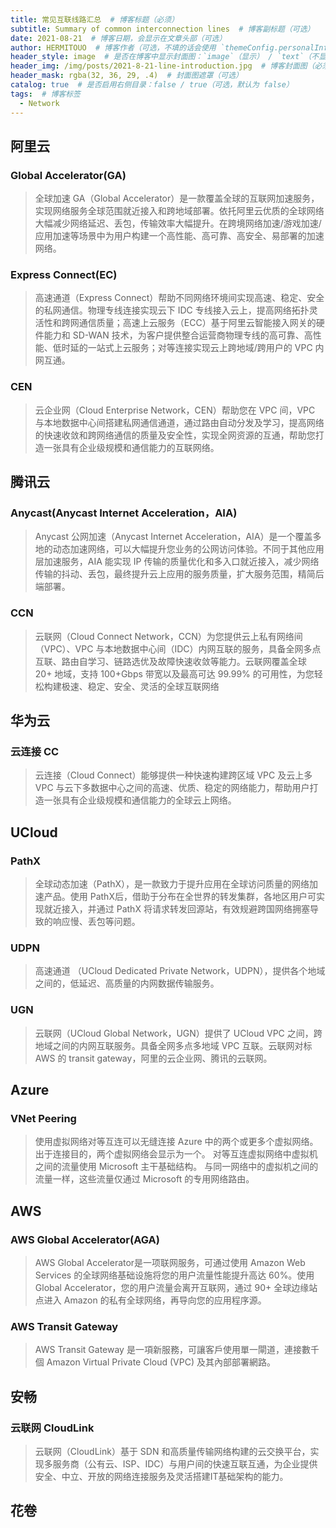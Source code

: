 ```yaml
---
title: 常见互联线路汇总  # 博客标题（必须）
subtitle: Summary of common interconnection lines  # 博客副标题（可选）
date: 2021-08-21  # 博客日期，会显示在文章头部（可选）
author: HERMITOUO  # 博客作者（可选，不填的话会使用 `themeConfig.personalInfo.name`）
header_style: image  # 是否在博客中显示封面图：`image`（显示） / `text`（不显示）（可选，默认为 `text`）
header_img: /img/posts/2021-8-21-line-introduction.jpg  # 博客封面图（必须，即使上一项选了 `text`，图片也需要在首页显示）
header_mask: rgba(32, 36, 29, .4)  # 封面图遮罩（可选）
catalog: true  # 是否启用右侧目录：false / true（可选，默认为 false）
tags:  # 博客标签
  - Network
---
```


## 阿里云 

### Global Accelerator(GA)

> 全球加速 GA（Global Accelerator）是一款覆盖全球的互联网加速服务，实现网络服务全球范围就近接入和跨地域部署。依托阿里云优质的全球网络大幅减少网络延迟、丢包，传输效率大幅提升。在跨境网络加速/游戏加速/应用加速等场景中为用户构建一个高性能、高可靠、高安全、易部署的加速网络。

### Express Connect(EC)

> 高速通道（Express Connect）帮助不同网络环境间实现高速、稳定、安全的私网通信。物理专线连接实现云下 IDC 专线接入云上，提高网络拓扑灵活性和跨网通信质量；高速上云服务（ECC）基于阿里云智能接入网关的硬件能力和 SD-WAN 技术，为客户提供整合运营商物理专线的高可靠、高性能、低时延的一站式上云服务；对等连接实现云上跨地域/跨用户的 VPC 内网互通。

### CEN

> 云企业网（Cloud Enterprise Network，CEN）帮助您在 VPC 间，VPC 与本地数据中心间搭建私网通信通道，通过路由自动分发及学习，提高网络的快速收敛和跨网络通信的质量及安全性，实现全网资源的互通，帮助您打造一张具有企业级规模和通信能力的互联网络。

## 腾讯云

### Anycast(Anycast Internet Acceleration，AIA)

> Anycast 公网加速（Anycast Internet Acceleration，AIA）是一个覆盖多地的动态加速网络，可以大幅提升您业务的公网访问体验。不同于其他应用层加速服务，AIA 能实现 IP 传输的质量优化和多入口就近接入，减少网络传输的抖动、丢包，最终提升云上应用的服务质量，扩大服务范围，精简后端部署。

### CCN

> 云联网（Cloud Connect Network，CCN）为您提供云上私有网络间（VPC）、VPC 与本地数据中心间（IDC）内网互联的服务，具备全网多点互联、路由自学习、链路选优及故障快速收敛等能力。云联网覆盖全球 20+ 地域，支持 100+Gbps 带宽以及最高可达 99.99% 的可用性，为您轻松构建极速、稳定、安全、灵活的全球互联网络

## 华为云

### 云连接 CC

> 云连接（Cloud Connect）能够提供一种快速构建跨区域 VPC 及云上多 VPC 与云下多数据中心之间的高速、优质、稳定的网络能力，帮助用户打造一张具有企业级规模和通信能力的全球云上网络。

## UCloud

### PathX 

> 全球动态加速（PathX），是一款致力于提升应用在全球访问质量的网络加速产品。使用 PathX后，借助于分布在全世界的转发集群，各地区用户可实现就近接入，并通过 PathX 将请求转发回源站，有效规避跨国网络拥塞导致的响应慢、丢包等问题。

### UDPN

> 高速通道 （UCloud Dedicated Private Network，UDPN），提供各个地域之间的，低延迟、高质量的内网数据传输服务。

### UGN

> 云联网（UCloud Global Network，UGN）提供了 UCloud VPC 之间，跨地域之间的内网互联服务。具备全网多点多地域 VPC 互联。云联网对标 AWS 的 transit gateway，阿里的云企业网、腾讯的云联网。

## Azure

### VNet Peering

> 使用虚拟网络对等互连可以无缝连接 Azure 中的两个或更多个虚拟网络。 出于连接目的，两个虚拟网络会显示为一个。 对等互连虚拟网络中虚拟机之间的流量使用 Microsoft 主干基础结构。 与同一网络中的虚拟机之间的流量一样，这些流量仅通过 Microsoft 的专用网络路由。

## AWS 

###  AWS Global Accelerator(AGA)

> AWS Global Accelerator是一项联网服务，可通过使用 Amazon Web Services 的全球网络基础设施将您的用户流量性能提升高达 60%。使用 Global Accelerator，您的用户流量会离开互联网，通过 90+ 全球边缘站点进入 Amazon 的私有全球网络，再导向您的应用程序源。

### AWS Transit Gateway

> AWS Transit Gateway 是一項新服務，可讓客戶使用單一閘道，連接數千個 Amazon Virtual Private Cloud (VPC) 及其內部部署網路。

## 安畅

### 云联网 CloudLink

> 云联网（CloudLink）基于 SDN 和高质量传输网络构建的云交换平台，实现多服务商（公有云、ISP、IDC）与用户间的快速互联互通，为企业提供安全、中立、开放的网络连接服务及灵活搭建IT基础架构的能力。

## 花卷



